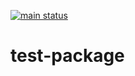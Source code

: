  <a href="https://github.com/mjeightyfive/test-package/actions?query=workflow%3Amain"><img alt="main status" src="https://github.com/mjeightyfive/test-package/workflows/main/badge.svg"></a>

# test-package

>
